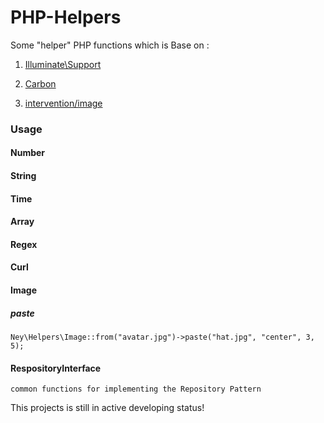 PHP-Helpers
============

Some "helper" PHP functions which is Base on :

1. [Illuminate\Support](https://laravel.com/docs/5.2/helpers#method-camel-case)

1. [Carbon](http://carbon.nesbot.com/docs/)

1. [intervention/image](https://github.com/Intervention/image)

### Usage

#### Number

#### String

#### Time

#### Array

#### Regex

#### Curl

#### Image

##### paste

    Ney\Helpers\Image::from("avatar.jpg")->paste("hat.jpg", "center", 3, 5);

#### RespositoryInterface

    common functions for implementing the Repository Pattern


This projects is still in active developing status!

